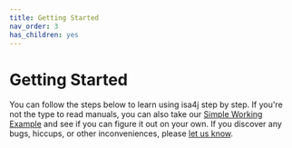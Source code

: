 ```yaml
---
title: Getting Started
nav_order: 3
has_children: yes
---
```


# Getting Started

You can follow the steps below to learn using isa4j step by step.
If you're not the type to read manuals, you can also take our [Simple Working Example](https://ipk-bit.github.io/isa4j/simple-working-example.html) and see if you can figure it out on your own.
If you discover any bugs, hiccups, or other inconveniences, please [let us know](https://github.com/IPK-BIT/isa4j/issues).
